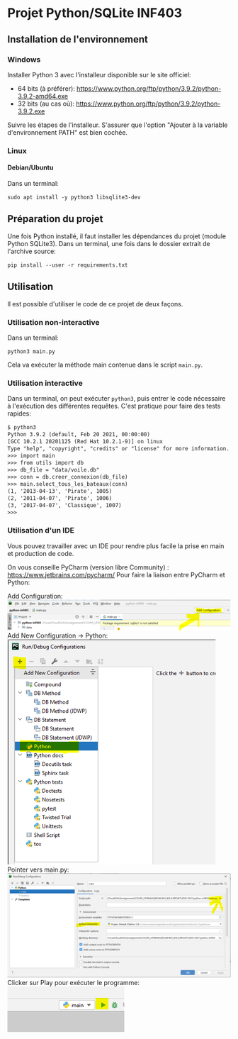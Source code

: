 # Projet Python/SQLite INF403

## Installation de l'environnement

### Windows

Installer Python 3 avec l'installeur disponible sur le site officiel:
* 64 bits (à préférer): https://www.python.org/ftp/python/3.9.2/python-3.9.2-amd64.exe
* 32 bits (au cas où): https://www.python.org/ftp/python/3.9.2/python-3.9.2.exe

Suivre les étapes de l'installeur. S'assurer que l'option "Ajouter à la
variable d'environnement PATH" est bien cochée.

### Linux

#### Debian/Ubuntu

Dans un terminal:

    sudo apt install -y python3 libsqlite3-dev

## Préparation du projet

Une fois Python installé, il faut installer les dépendances du projet (module
Python SQLite3). Dans un terminal, une fois dans le dossier extrait de
l'archive source:

    pip install --user -r requirements.txt

## Utilisation

Il est possible d'utiliser le code de ce projet de deux façons.

### Utilisation non-interactive

Dans un terminal:

    python3 main.py

Cela va exécuter la méthode main contenue dans le script `main.py`.

### Utilisation interactive

Dans un terminal, on peut exécuter `python3`, puis entrer le code nécessaire à
l'exécution des différentes requêtes. C'est pratique pour faire des tests
rapides:

    $ python3
    Python 3.9.2 (default, Feb 20 2021, 00:00:00)
    [GCC 10.2.1 20201125 (Red Hat 10.2.1-9)] on linux
    Type "help", "copyright", "credits" or "license" for more information.
    >>> import main
    >>> from utils import db
    >>> db_file = "data/voile.db"
    >>> conn = db.creer_connexion(db_file)
    >>> main.select_tous_les_bateaux(conn)
    (1, '2013-04-13', 'Pirate', 1005)
    (2, '2011-04-07', 'Pirate', 1006)
    (3, '2017-04-07', 'Classique', 1007)
    >>> 
### Utilisation d'un IDE

Vous pouvez travailler avec un IDE pour rendre plus facile la prise en main et production de code.

On vous conseille PyCharm (version libre Community) : 
https://www.jetbrains.com/pycharm/ 
Pour faire la liaison entre PyCharm et Python:

Add Configuration:
![config1](./doc/img/config_pycharm1.png)
Add New Configuration -> Python:
![config2](./doc/img/config_pycharm2.png)
Pointer vers main.py:
![config3](./doc/img/config_pycharm3.png)
Clicker sur Play pour exécuter le programme:
![config4](./doc/img/config_pycharm4.png)
